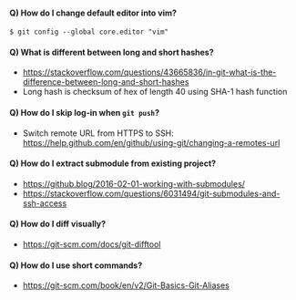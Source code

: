#### Q) How do I change default editor into vim?
`$ git config --global core.editor "vim"`

#### Q) What is different between long and short hashes?
- https://stackoverflow.com/questions/43665836/in-git-what-is-the-difference-between-long-and-short-hashes
- Long hash is checksum of hex of length 40 using SHA-1 hash function

#### Q) How do I skip log-in when `git push`?
- Switch remote URL from HTTPS to SSH: https://help.github.com/en/github/using-git/changing-a-remotes-url

#### Q) How do I extract submodule from existing project?
- https://github.blog/2016-02-01-working-with-submodules/
- https://stackoverflow.com/questions/6031494/git-submodules-and-ssh-access

#### Q) How do I diff visually?
- https://git-scm.com/docs/git-difftool

#### Q) How do I use short commands?
- https://git-scm.com/book/en/v2/Git-Basics-Git-Aliases
